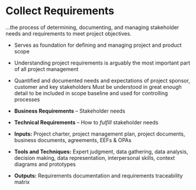 # Collect Requirements

…the process of determining, documenting, and managing stakeholder needs and requirements to meet project objectives.

- Serves as foundation for defining and managing project and product scope 
- Understanding project requirements is arguably the most important part of all project management 
- Quantified and documented needs and expectations of project sponsor, customer and key stakeholders 
Must be understood in great enough detail to be included in scope baseline and used for controlling processes 

- **Business Requirements** – Stakeholder needs 
- **Technical Requirements** – How to *fulfill* stakeholder needs 

- **Inputs:** Project charter, project management plan, project documents, business documents, agreements, EEFs & OPAs 
- **Tools and Techniques:** Expert judgment, data gathering, data analysis, decision making, data representation, interpersonal skills, context diagrams and prototypes 
- **Outputs:** Requirements documentation and requirements traceability matrix 